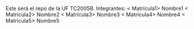 Este será el repo de la UF TC2005B.
Integrantes:
< Matrícula1> Nombre1
< Matrícula2> Nombre2
< Matrícula3> Nombre3
< Matrícula4> Nombre4
< Matrícula5> Nombre5